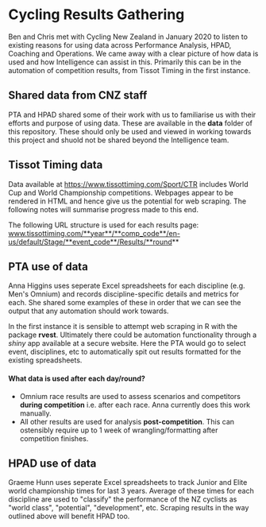 # Cycling Results Gathering
Ben and Chris met with Cycling New Zealand in January 2020 to listen to existing reasons for using data across Performance Analysis, HPAD, Coaching and Operations. We came away with a clear picture of how data is used and how Intelligence can assist in this. Primarily this can be in the automation of competition results, from Tissot Timing in the first instance.

## Shared data from CNZ staff
PTA and HPAD shared some of their work with us to familiarise us with their efforts and purpose of using data. These are available in the **data** folder of this repository. These should only be used and viewed in working towards this project and shuold not be shared beyond the Intelligence team.

## Tissot Timing data
Data available at https://www.tissottiming.com/Sport/CTR includes World Cup and World Championship competitions. Webpages appear to be rendered in HTML and hence give us the potential for web scraping. The following notes will summarise progress made to this end.

The following URL structure is used for each results page:
www.tissottiming.com/**year**/**comp_code**/en-us/default/Stage/**event_code**/Results/**round**

## PTA use of data
Anna Higgins uses seperate Excel spreadsheets for each discipline (e.g. Men's Omnium) and records discipline-specific details and metrics for each. She shared some examples of these in order that we can see the output that any automation should work towards. 

In the first instance it is sensible to attempt web scraping in R with the package **rvest**. Ultimately there could be automation functionality through a _shiny_ app available at a secure website. Here the PTA would go to select event, disciplines, etc to automatically spit out results formatted for the existing spreadsheets.

#### What data is used after each day/round?
- Omnium race results are used to assess scenarios and competitors __during competition__ i.e. after each race. Anna currently does this work manually.
- All other results are used for analysis __post-competition__. This can ostensibly require up to 1 week of wrangling/formatting after competition finishes.

## HPAD use of data
Graeme Hunn uses seperate Excel spreadsheets to track Junior and Elite world championship times for last 3 years. Average of these times for each discipline are used to "classify" the performance of the NZ cyclists as "world class", "potential", "development", etc. Scraping results in the way outlined above will benefit HPAD too.
